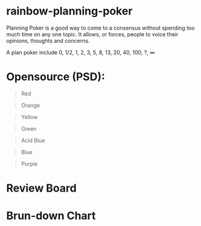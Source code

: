 rainbow-planning-poker
======================
Planning Poker is a good way to come to a consensus without spending too much time on any one topic. It allows, or forces, people to voice their opinions, thoughts and concerns.

A  plan poker include 0, 1/2, 1, 2, 3, 5, 8, 13, 20, 40, 100, ?, ∞

# Opensource (PSD):

> Red

> Orange

> Yellow

> Green

> Acid Blue

> Blue

> Purple

# Review Board

# Brun-down Chart


